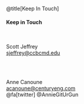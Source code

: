 <div class="slide-bg-style-left"></div><div class="slide-bg-style-right"></div>

@title[Keep In Touch]

#### Keep in Touch

<br>

Scott Jeffrey
<br/>
sjeffrey@ccbcmd.edu

<br/>

<br/>

Anne Canoune
<br/>
acanoune@centuryeng.com
<br/>
@fa[twitter] @AnnieGitUrGun
